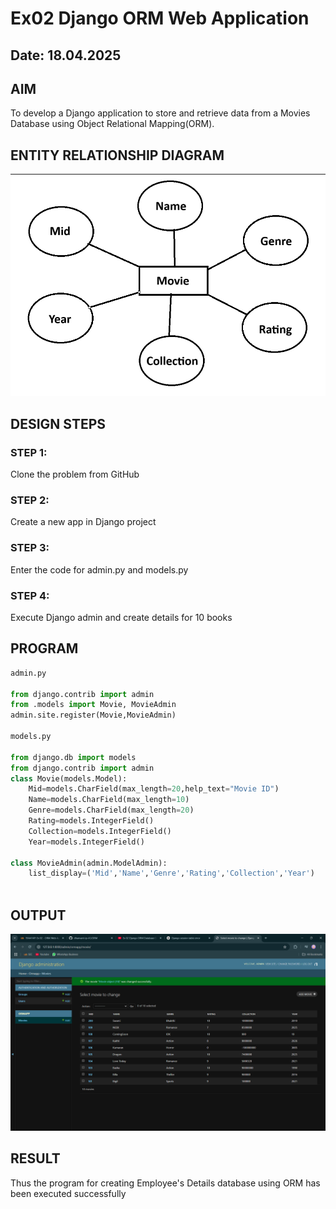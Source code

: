 # Ex02 Django ORM Web Application
## Date: 18.04.2025

## AIM
To develop a Django application to store and retrieve data from a Movies Database using Object Relational Mapping(ORM).
## ENTITY RELATIONSHIP DIAGRAM
![alt text](image-1.png)

## DESIGN STEPS

### STEP 1:
Clone the problem from GitHub

### STEP 2:
Create a new app in Django project

### STEP 3:
Enter the code for admin.py and models.py

### STEP 4:
Execute Django admin and create details for 10 books

## PROGRAM
```python
admin.py

from django.contrib import admin
from .models import Movie, MovieAdmin
admin.site.register(Movie,MovieAdmin)

models.py

from django.db import models
from django.contrib import admin
class Movie(models.Model):
    Mid=models.CharField(max_length=20,help_text="Movie ID")
    Name=models.CharField(max_length=10)
    Genre=models.CharField(max_length=20)
    Rating=models.IntegerField()
    Collection=models.IntegerField()
    Year=models.IntegerField()
    
class MovieAdmin(admin.ModelAdmin):
    list_display=('Mid','Name','Genre','Rating','Collection','Year')
    
```

## OUTPUT
![alt text](image.png)

## RESULT
Thus the program for creating Employee's Details database using ORM has been executed successfully
